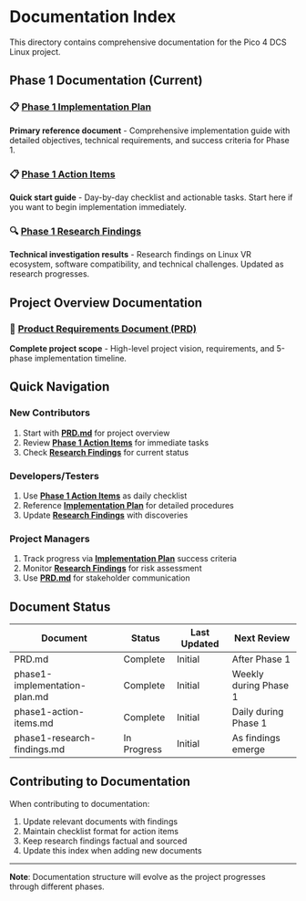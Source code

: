 # Documentation Index

This directory contains comprehensive documentation for the Pico 4 DCS Linux project.

## Phase 1 Documentation (Current)

### 📋 [Phase 1 Implementation Plan](phase1-implementation-plan.md)
**Primary reference document** - Comprehensive implementation guide with detailed objectives, technical requirements, and success criteria for Phase 1.

### 📋 [Phase 1 Action Items](phase1-action-items.md) 
**Quick start guide** - Day-by-day checklist and actionable tasks. Start here if you want to begin implementation immediately.

### 🔍 [Phase 1 Research Findings](phase1-research-findings.md)
**Technical investigation results** - Research findings on Linux VR ecosystem, software compatibility, and technical challenges. Updated as research progresses.

## Project Overview Documentation

### 📖 [Product Requirements Document (PRD)](PRD.md)
**Complete project scope** - High-level project vision, requirements, and 5-phase implementation timeline.

## Quick Navigation

### New Contributors
1. Start with **[PRD.md](PRD.md)** for project overview
2. Review **[Phase 1 Action Items](phase1-action-items.md)** for immediate tasks
3. Check **[Research Findings](phase1-research-findings.md)** for current status

### Developers/Testers
1. Use **[Phase 1 Action Items](phase1-action-items.md)** as daily checklist
2. Reference **[Implementation Plan](phase1-implementation-plan.md)** for detailed procedures
3. Update **[Research Findings](phase1-research-findings.md)** with discoveries

### Project Managers
1. Track progress via **[Implementation Plan](phase1-implementation-plan.md)** success criteria
2. Monitor **[Research Findings](phase1-research-findings.md)** for risk assessment
3. Use **[PRD.md](PRD.md)** for stakeholder communication

## Document Status

| Document | Status | Last Updated | Next Review |
|----------|--------|--------------|-------------|
| PRD.md | Complete | Initial | After Phase 1 |
| phase1-implementation-plan.md | Complete | Initial | Weekly during Phase 1 |
| phase1-action-items.md | Complete | Initial | Daily during Phase 1 |
| phase1-research-findings.md | In Progress | Initial | As findings emerge |

## Contributing to Documentation

When contributing to documentation:
1. Update relevant documents with findings
2. Maintain checklist format for action items
3. Keep research findings factual and sourced
4. Update this index when adding new documents

---

**Note**: Documentation structure will evolve as the project progresses through different phases.